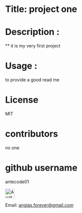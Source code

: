 
# Title: project one 

# Description : 
 ** it is my very first project


# Usage :
 to provide a good read me 

# License

 MIT

 # contributors

 no one

 # github username

 antecode01

<img src="https://avatars.githubusercontent.com/u/61166442?" alt="Avatar" width="30" />

Email: angias.forever@gmail.com
